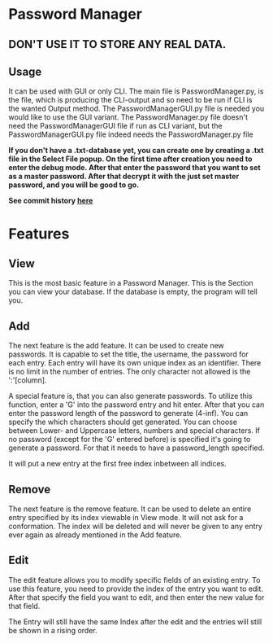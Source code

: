 # Password Manager
## DON'T USE IT TO STORE ANY REAL DATA.
## Usage
It can be used with GUI or only CLI. The main file is PasswordManager.py, is the file, which is producing the CLI-output and so need to be run if CLI is the wanted Output method.
The PasswordManagerGUI.py file is needed you would like to use the GUI variant. The PasswordManager.py file doesn't need the PasswordManagerGUI file if run as CLI variant, but the PasswordManagerGUI.py file indeed needs the PasswordManager.py file
 
**If you don't have a .txt-database yet, you can create one by creating a .txt file in the Select File popup.
On the first time after creation you need to enter the debug mode.
After that enter the password that you want to set as a master password. After that decrypt it with the just set master password, and you will be good to go.**


**See commit history [here](https://github.com/HuckleberryLovesYou/coding/tree/main/vocational-school/python/PasswordManager)**
# Features
## View
This is the most basic feature in a Password Manager. This is the Section you can view your database.
If the database is empty, the program will tell you.

## Add
The next feature is the add feature.
It can be used to create new passwords.
It is capable to set the title, the username, the password for each entry.
Each entry will have its own unique index as an identifier.
There is no limit in the number of entries.
The only character not allowed is the ':'[column].


A special feature is, that you can also generate passwords. To utilize this function, enter a 'G' into the password entry and hit enter.
After that you can enter the password length of the password to generate (4-inf).
You can specify the which characters should get generated. You can choose between Lower- and Uppercase letters, numbers and special characters.
If no password (except for the 'G' entered before) is specified it's going to generate a password. For that it needs to have a password_length specified.

It will put a new entry at the first free index inbetween all indices.

## Remove
The next feature is the remove feature.
It can be used to delete an entire entry specified by its index viewable in View mode.
It will not ask for a conformation.
The index will be deleted and will never be given to any entry ever again as already mentioned in the Add feature.

## Edit
The edit feature allows you to modify specific fields of an existing entry.
To use this feature, you need to provide the index of the entry you want to edit. After that
specify the field you want to edit, and then enter the new value for that field.

The Entry will still have the same Index after the edit and the entries will still be shown in a rising order.
